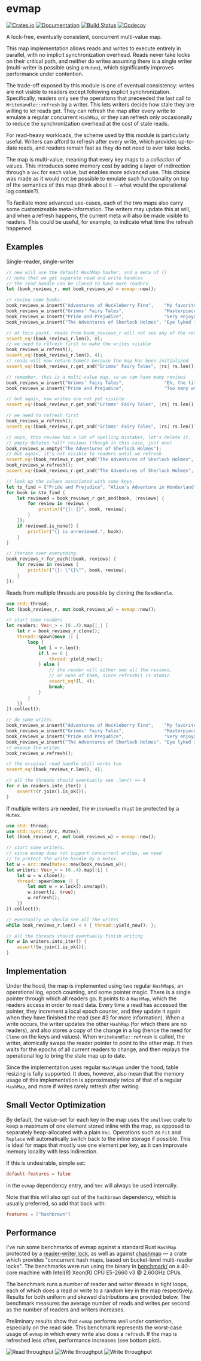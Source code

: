 # evmap

[![Crates.io](https://img.shields.io/crates/v/evmap.svg)](https://crates.io/crates/evmap)
[![Documentation](https://docs.rs/evmap/badge.svg)](https://docs.rs/evmap/)
[![Build Status](https://travis-ci.org/jonhoo/rust-evmap.svg?branch=master)](https://travis-ci.org/jonhoo/rust-evmap)
[![Codecov](https://codecov.io/github/jonhoo/rust-evmap/coverage.svg?branch=master)](https://codecov.io/gh/jonhoo/rust-evmap)

A lock-free, eventually consistent, concurrent multi-value map.

This map implementation allows reads and writes to execute entirely in parallel, with no
implicit synchronization overhead. Reads never take locks on their critical path, and neither
do writes assuming there is a single writer (multi-writer is possible using a `Mutex`), which
significantly improves performance under contention.

The trade-off exposed by this module is one of eventual consistency: writes are not visible to
readers except following explicit synchronization. Specifically, readers only see the
operations that preceeded the last call to `WriteHandle::refresh` by a writer. This lets
writers decide how stale they are willing to let reads get. They can refresh the map after
every write to emulate a regular concurrent `HashMap`, or they can refresh only occasionally to
reduce the synchronization overhead at the cost of stale reads.

For read-heavy workloads, the scheme used by this module is particularly useful. Writers can
afford to refresh after every write, which provides up-to-date reads, and readers remain fast
as they do not need to ever take locks.

The map is multi-value, meaning that every key maps to a *collection* of values. This
introduces some memory cost by adding a layer of indirection through a `Vec` for each value,
but enables more advanced use. This choice was made as it would not be possible to emulate such
functionality on top of the semantics of this map (think about it -- what would the operational
log contain?).

To faciliate more advanced use-cases, each of the two maps also carry some customizeable
meta-information. The writers may update this at will, and when a refresh happens, the current
meta will also be made visible to readers. This could be useful, for example, to indicate what
time the refresh happened.

## Examples

Single-reader, single-writer

```rust
// new will use the default HashMap hasher, and a meta of ()
// note that we get separate read and write handles
// the read handle can be cloned to have more readers
let (book_reviews_r, mut book_reviews_w) = evmap::new();

// review some books.
book_reviews_w.insert("Adventures of Huckleberry Finn",    "My favorite book.");
book_reviews_w.insert("Grimms' Fairy Tales",               "Masterpiece.");
book_reviews_w.insert("Pride and Prejudice",               "Very enjoyable.");
book_reviews_w.insert("The Adventures of Sherlock Holmes", "Eye lyked it alot.");

// at this point, reads from book_reviews_r will not see any of the reviews!
assert_eq!(book_reviews_r.len(), 0);
// we need to refresh first to make the writes visible
book_reviews_w.refresh();
assert_eq!(book_reviews_r.len(), 4);
// reads will now return Some() because the map has been initialized
assert_eq!(book_reviews_r.get_and("Grimms' Fairy Tales", |rs| rs.len()), Some(1));

// remember, this is a multi-value map, so we can have many reviews
book_reviews_w.insert("Grimms' Fairy Tales",               "Eh, the title seemed weird.");
book_reviews_w.insert("Pride and Prejudice",               "Too many words.");

// but again, new writes are not yet visible
assert_eq!(book_reviews_r.get_and("Grimms' Fairy Tales", |rs| rs.len()), Some(1));

// we need to refresh first
book_reviews_w.refresh();
assert_eq!(book_reviews_r.get_and("Grimms' Fairy Tales", |rs| rs.len()), Some(2));

// oops, this review has a lot of spelling mistakes, let's delete it.
// empty deletes *all* reviews (though in this case, just one)
book_reviews_w.empty("The Adventures of Sherlock Holmes");
// but again, it's not visible to readers until we refresh
assert_eq!(book_reviews_r.get_and("The Adventures of Sherlock Holmes", |rs| rs.len()), Some(1));
book_reviews_w.refresh();
assert_eq!(book_reviews_r.get_and("The Adventures of Sherlock Holmes", |rs| rs.len()), None);

// look up the values associated with some keys.
let to_find = ["Pride and Prejudice", "Alice's Adventure in Wonderland"];
for book in &to_find {
    let reviewed = book_reviews_r.get_and(book, |reviews| {
        for review in reviews {
            println!("{}: {}", book, review);
        }
    });
    if reviewed.is_none() {
        println!("{} is unreviewed.", book);
    }
}

// iterate over everything.
book_reviews_r.for_each(|book, reviews| {
    for review in reviews {
        println!("{}: \"{}\"", book, review);
    }
});
```

Reads from multiple threads are possible by cloning the `ReadHandle`.

```rust
use std::thread;
let (book_reviews_r, mut book_reviews_w) = evmap::new();

// start some readers
let readers: Vec<_> = (0..4).map(|_| {
    let r = book_reviews_r.clone();
    thread::spawn(move || {
        loop {
            let l = r.len();
            if l == 0 {
                thread::yield_now();
            } else {
                // the reader will either see all the reviews,
                // or none of them, since refresh() is atomic.
                assert_eq!(l, 4);
                break;
            }
        }
    })
}).collect();

// do some writes
book_reviews_w.insert("Adventures of Huckleberry Finn",    "My favorite book.");
book_reviews_w.insert("Grimms' Fairy Tales",               "Masterpiece.");
book_reviews_w.insert("Pride and Prejudice",               "Very enjoyable.");
book_reviews_w.insert("The Adventures of Sherlock Holmes", "Eye lyked it alot.");
// expose the writes
book_reviews_w.refresh();

// the original read handle still works too
assert_eq!(book_reviews_r.len(), 4);

// all the threads should eventually see .len() == 4
for r in readers.into_iter() {
    assert!(r.join().is_ok());
}
```

If multiple writers are needed, the `WriteHandle` must be protected by a `Mutex`.

```rust
use std::thread;
use std::sync::{Arc, Mutex};
let (book_reviews_r, mut book_reviews_w) = evmap::new();

// start some writers.
// since evmap does not support concurrent writes, we need
// to protect the write handle by a mutex.
let w = Arc::new(Mutex::new(book_reviews_w));
let writers: Vec<_> = (0..4).map(|i| {
    let w = w.clone();
    thread::spawn(move || {
        let mut w = w.lock().unwrap();
        w.insert(i, true);
        w.refresh();
    })
}).collect();

// eventually we should see all the writes
while book_reviews_r.len() < 4 { thread::yield_now(); };

// all the threads should eventually finish writing
for w in writers.into_iter() {
    assert!(w.join().is_ok());
}
```

## Implementation

Under the hood, the map is implemented using two regular `HashMap`s, an operational log,
epoch counting, and some pointer magic. There is a single pointer through which all readers
go. It points to a `HashMap`, which the readers access in order to read data. Every time a read
has accessed the pointer, they increment a local epoch counter, and they update it again when
they have finished the read (see #3 for more information). When a write occurs, the writer
updates the other `HashMap` (for which there are no readers), and also stores a copy of the
change in a log (hence the need for `Clone` on the keys and values). When
`WriteHandle::refresh` is called, the writer, atomically swaps the reader pointer to point to
the other map. It then waits for the epochs of all current readers to change, and then replays
the operational log to bring the stale map up to date.

Since the implementation uses regular `HashMap`s under the hood, table resizing is fully
supported. It does, however, also mean that the memory usage of this implementation is
approximately twice of that of a regular `HashMap`, and more if writes rarely refresh after
writing.

## Small Vector Optimization

By default, the value-set for each key in the map uses the `smallvec` crate to keep a
maximum of one element stored inline with the map, as opposed to separately heap-allocated
with a plain `Vec`. Operations such as `Fit` and `Replace` will automatically switch
back to the inline storage if possible. This is ideal for maps that mostly use one
element per key, as it can improvate memory locality with less indirection.

If this is undesirable, simple set:

```toml
default-features = false
```

in the `evmap` dependency entry, and `Vec` will always be used internally.

Note that this will also opt out of the `hashbrown` dependency, which is usually preferred,
so add that back with:

```toml
features = ["hashbrown"]
```

## Performance

I've run some benchmarks of evmap against a standard Rust `HashMap` protected
by a [reader-writer
lock](https://doc.rust-lang.org/std/sync/struct.RwLock.html), as well as
against [chashmap](https://crates.io/crates/chashmap) — a crate which provides
"concurrent hash maps, based on bucket-level multi-reader locks". The
benchmarks were run using the binary in [benchmark/](benchmark/src/main.rs) on
a 40-core machine with Intel(R) Xeon(R) CPU E5-2660 v3 @ 2.60GHz CPUs.

The benchmark runs a number of reader and writer threads in tight loops, each
of which does a read or write to a random key in the map respectively. Results
for both uniform and skewed distributions are provided below. The benchmark
measures the average number of reads and writes per second as the number of
readers and writers increases.

Preliminary results show that `evmap` performs well under contention,
especially on the read side. This benchmark represents the worst-case usage of
`evmap` in which every write also does a `refresh`. If the map is refreshed
less often, performance increases (see bottom plot).

![Read throughput](benchmark/read-throughput.png)
![Write throughput](benchmark/write-throughput.png)
![Write throughput](benchmark/write-with-refresh.png)
